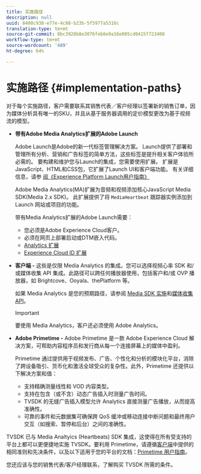 ```yaml
---
title: 实施路径
description: null
uuid: 8400c938-e77e-4c88-b23b-5f5977a5316c
translation-type: tm+mt
source-git-commit: 0bc3928b8e3076feb8e9a16e005cd0415f723408
workflow-type: tm+mt
source-wordcount: '489'
ht-degree: 64%

---
```



# 实施路径 {#implementation-paths}

对于每个实施路径，客户需要联系其销售代表／客户经理以签署新的销售订单，因为媒体分析具有唯一的SKU，并且从基于服务器调用的定价模型更改为基于视频流的模型。

* **带有Adobe Media Analytics扩展的Adobe Launch**

   Adobe Launch是Adobe的新一代标签管理解决方案。 Launch提供了部署和管理所有分析、营销和广告标签的简单方法，这些标签是提升相关客户体验所必需的。 要构建和维护您与Launch的集成，您需要使用扩展。 扩展是JavaScript、HTML和CSS包，它扩展了Launch UI和客户端功能。 有关详细信息，请参 [阅《Experience Platform Launch用户指南》](https://docs.adobe.com/content/help/zh-Hans/launch/using/overview.translate.html)

   Adobe Media Analytics(MA)扩展为音频和视频添加核心JavaScript Media SDK(Media 2.x SDK)。 此扩展提供了将 `MediaHeartbeat` 跟踪器实例添加到 Launch 网站或项目的功能。

   带有Media Analytics扩展的Adobe Launch需要：
   * 您必须是Adobe Experience Cloud客户。
   * 必须在网页上部署启动或DTM嵌入代码。
   * [Analytics 扩展](https://docs.adobe.com/content/help/zh-Hans/launch/using/extensions-ref/adobe-extension/analytics-extension/overview.html)
   * [Experience Cloud ID 扩展](https://docs.adobe.com/content/help/zh-Hans/launch/using/extensions-ref/adobe-extension/id-service-extension/overview.html)


* **客户端 -** 这些是仅限 Media Analytics 的集成。您可以选择视频心率 SDK 和/或媒体收集 API 集成。此路径可以跨任何播放器使用，包括客户和/或 OVP 播放器，如 Brightcove、Ooyala、thePlatform 等。

   如果 Media Analytics 是您的预期路径，请参阅 [Media SDK 实施](/help/sdk-implement/setup/setup-overview.md)和[媒体收集 API](/help/media-collection-api/mc-api-overview.md)。

   >[!IMPORTANT]
   >
   >要使用 Media Analytics，客户还必须使用 Adobe Analytics。

* **Adobe Primetime -** Adobe Primetime 是一款 Adobe Experience Cloud 解决方案，可帮助内容程序员和发行商从每一个连接屏幕上的媒体中盈利。

   Primetime 通过提供用于视频发布、广告、个性化和分析的模块化平台，消除了跨设备吸引、货币化和激活全球受众的复杂性。此外，Primetime 还提供以下解决方案和值：

   * 支持精确测量线性和 VOD 内容类型。
   * 支持在包含（或不含）动态广告插入时测量广告时间。
   * TVSDK 的无缝广告插入模型允许 Analytics 直接测量广告播放，从而提高准确性。
   * 可靠的事件和元数据集可确保跨 QoS 缓冲或移动连接中断问题和最终用户交互（如搜索、暂停和后台）之间的准确性。
<!--
   * Integrated support for Nielsen DTVR (linear) with ID3 metadata and DCR with CMS metadata.
-->

TVSDK 已与 Media Analtyics (Heartbeats) SDK 集成，这使得在所有受支持的平台上都可以更便捷地实施 TVSDK。<!--Primetime also supports the partnership with Nielsen.-->要利用 Primetime，请遵循[客户端](/help/intro-to-ava/implementation-paths/client-side-path.md)中提供的相同准则和先决条件，以及以下适用于您的平台的文档：[Primetime 用户指南](https://helpx.adobe.com/cn/primetime/user-guide.html)。

您还应该与您的销售代表/客户经理联系，了解购买 TVSDK 所需的条件。
